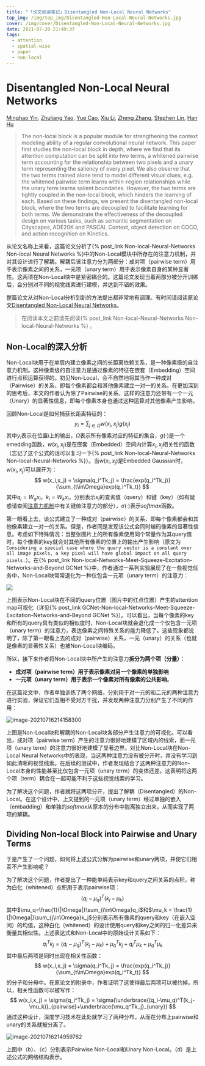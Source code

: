 ```yaml
---
title: "「论文阅读笔记」Disentangled Non-Local Neural Networks"
top_img: /img/top_img/Disentangled-Non-Local-Neural-Networks.jpg
cover: /img/cover/Disentangled-Non-Local-Neural-Networks.jpg
date: 2021-07-20 21:49:37
tags:
  - attention
  - spatial-wise 
  - paper
  - non-local
---
```


# Disentangled Non-Local Neural Networks

[Minghao Yin](https://arxiv.org/search/cs?searchtype=author&query=Yin%2C+M), [Zhuliang Yao](https://arxiv.org/search/cs?searchtype=author&query=Yao%2C+Z), [Yue Cao](https://arxiv.org/search/cs?searchtype=author&query=Cao%2C+Y), [Xiu Li](https://arxiv.org/search/cs?searchtype=author&query=Li%2C+X), [Zheng Zhang](https://arxiv.org/search/cs?searchtype=author&query=Zhang%2C+Z), [Stephen Lin](https://arxiv.org/search/cs?searchtype=author&query=Lin%2C+S), [Han Hu](https://arxiv.org/search/cs?searchtype=author&query=Hu%2C+H)

> The non-local block is a popular module for strengthening the context modeling ability of a regular convolutional neural network. This paper first studies the non-local block in depth, where we find that its attention computation can be split into two terms, a whitened pairwise term accounting for the relationship between two pixels and a unary term representing the saliency of every pixel. We also observe that the two terms trained alone tend to model different visual clues, e.g. the whitened pairwise term learns within-region relationships while the unary term learns salient boundaries. However, the two terms are tightly coupled in the non-local block, which hinders the learning of each. Based on these findings, we present the disentangled non-local block, where the two terms are decoupled to facilitate learning for both terms. We demonstrate the effectiveness of the decoupled design on various tasks, such as semantic segmentation on Cityscapes, ADE20K and PASCAL Context, object detection on COCO, and action recognition on Kinetics.

从论文名称上来看，这篇论文分析了{% post_link Non-local-Neural-Networks Non-local Neural Networks %}中的Non-Local模块中所存在的注意力机制，并对其设计进行了解耦。解耦后该注意力分为两部分：成对项（pairwise term）用于表示像素之间的关系，一元项（unary term）用于表示像素自身的某种显著性。这两项在Non-Local块中是紧密耦合的。这篇论文发现当着两部分被分开训练后，会分别对不同的视觉线索进行建模，并达到不错的效果。

整篇论文从对Non-Local分析到新的方法提出都非常地有调理。有时间请阅读原论文[Disentangled Non-Local Neural Networks](https://arxiv.org/abs/2006.06668)。

> 在阅读本文之前请先阅读{% post_link Non-local-Neural-Networks Non-local-Neural-Networks %}
。

## Non-Local的深入分析

Non-Local块用于在单层内建立像素之间的长距离依赖关系，是一种像素级的自注意力机制。这种像素级的自注意力是通过像素的特征在嵌套（Embedding）空间进行点积运算获得的。初见Non-Local，会不自然地将其当作一种成对（Pairwise）的关系，即每个像素都会和其他像素建立一对一的关系。在更加深刻的思考后，本文的作者认为除了Pairwise的关系，这样的注意力还带有一个一元（Unary）的显著性信息，即每个像素本身也通过这种运算对其他像素产生影响。

回顾Non-Local是如何捕获长距离特征的：
$$
y_i = \sum_{j\in\Omega}w(x_i,x_j)g(x_j)
$$
其中$y_i$表示在位置$i$上的输出，$\Omega$表示所有像素对应的特征的集合，$g(\cdot)$是一个emedding函数，$w(x_i,x_j)$是在嵌套（Embedded）空间内计算$x_i,x_j$相关性的函数（忘记了这个公式的话可以复习一下{% post_link Non-local-Neural-Networks Non-local-Neural-Networks %}）。当$w(x_i,x_j)$是Embedded Gaussian时，$w(x_i,x_j)$可以展开为：
$$
w(x_i,x_j) = \sigma(q_i^Tk_j) = \frac{exp(q_i^Tk_j)}{\sum_{t\in\Omega}exp(q_i^Tk_t)}
$$
其中$q_i=W_qx_i$，$k_i=W_kx_i$，分别表示$x_i$的查询值（query）和键（key）（如有疑惑请查阅[注意力机制](../ch3pw/[4]attention.md)中有关键值注意力的部分），$\sigma(\cdot)$表示$softmax$函数。

第一眼看上去，该公式建立了一种成对（pairwise）的关系，即每个像素都会和其他像素建立一对一的关系。但是，作者同是发现该公式会同时编码像素的显著性信息。考虑如下特殊情况：当整张图片上的所有像素使用同个常量作为其query值时，每个像素的key就会对其他所有像素的位置上的输出产生影响（原文为`Considering a special case where the query vector is a constant over all image pixels, a key pixel will have global impact on all query pixels.`）。在{% post_link Non-local-Networks-Meet-Squeeze-Excitation-Networks-and-Beyond GCNet %}中，作者通过一系列实验展现了在一些视觉任务中，Non-Local块常常退化为一种仅包含一元项（unary term）的注意力：

![](/img/posts/Disentangled-Non-Local-Neural-Networks/image-20210712213203846.png)

上图表示Non-Local块在不同的query位置（图片中的红点位置）产生的attention map可视化（详见{% post_link GCNet-Non-local-Networks-Meet-Squeeze-Excitation-Networks-and-Beyond GCNet %}）。可以看出，当每个像素的key和所有的query具有类似的相似度时，Non-Local块就会退化成一个仅包含一元项（unary term）的注意力，表达像素之间特殊关系的能力降低了。这些现象都说明了，除了第一眼看上去的成对（pairwise）关系，一元（unary）的关系（也就是像素的显著性关系）也被Non-Local块编码。

所以，接下来作者将Non-Local块中所产生的注意力**拆分为两个项（分量）：**

- **成对项（pairwise term）用于表示像素对另一个像素的单独影响**
- **一元项（unary term）用于表示一个像素对所有像素的公共影响**。

在这篇论文中，作者单独训练了两个网络，分别用于对一元的和二元的两种注意力进行实验，保证它们互相不受对方干扰，并发现两种注意力分别产生了不同的作用：

![image-20210716214158300](/img/posts/Disentangled-Non-Local-Neural-Networks/image-20210716214158300.png)

上图是Non-Local块和解耦的Non-Local块各部分产生注意力的可视化。可以看出，成对项（pairwise term）产生的注意力很好地建模了区域内的线索，而一元项（unary term）的注意力很好地建模了显著边界。对比Non-Local块在Non-Local Neural Networks中的表现，当这两种注意力没有被分开时，并没有学习到如此清晰的视觉线索。在后续的测试中，作者发现结合了这两种注意力的Non-Local本身的性能甚至比仅包含一元项（unary term）的变体还差。这表明将这两个项（term）耦合在一起可能不利于这些视觉线索的学习。

为了解决这个问题，作者就将这两项分开，提出了解耦（Disentangled）的Non-Local。在这个设计中，上文提到的一元项（unary term）经过单独的嵌入（embadding）和单独的$softmax$从原本的分布中脱离独立出来，从而实现了两项的解耦。

## Dividing Non-local Block into Pairwise and Unary Terms

于是产生了一个问题，如何将上述公式分解为pairwise和unary两项，并使它们相互不产生影响呢？

为了解决这个问题，作者提出了一种能单纯表示key和query之间关系的点积，称为白化（whitened）点积用于表示pairwise项：
$$
(q_i-\mu_q)^T(k_j-\mu_k)
$$
其中$\mu_q=\frac{1}{|\Omega|}\sum_{i\in\Omega}q_i$和$\mu_k = \frac{1}{|\Omega|}\sum_{j\in\Omega}k_j$分别表示所有像素的query和key（在嵌入空间）的均值，这种白化（whitened）的设计使用query和key之间的归一化差异来衡量其相似性。上述表达式和Non-Local中的原始设计关系如下：
$$
q_i^Tk_j =(q_i-\mu_q)^T(k_j-\mu_k) + \mu_q^Tk_j+q_i^T\mu_k+\mu_q^T\mu_k
$$
其中最后两项是同时出现在相关性函数：
$$
w(x_i,x_j) = \sigma(q_i^Tk_j) = \frac{exp(q_i^Tk_j)}{\sum_{t\in\Omega}exp(q_i^Tk_t)}
$$
的分子和分母中。在原论文的附录中，作者证明了这使得最后两项可以被约掉。所以，相关性函数可以被写作：
$$
w(x_i,x_j) = \sigma(q_i^Tk_j) = \sigma(\underbrace{(q_i-\mu_q)^T(k_j-\mu_k)}_{pairwise}+\underbrace{\mu_q^Tk_j}_{unary})
$$
通过这种设计，深度学习技术在此处就学习了两种分布，从而在分布上pairwise和unary的关系就被分离了。

![image-20210716214959782](/img/posts/Disentangled-Non-Local-Neural-Networks/image-20210716214959782.png)

上图中（b）、（c）分别表示Pairwise Non-Local和Unary Non-Local。（d）是上述公式的网络结构表示。

